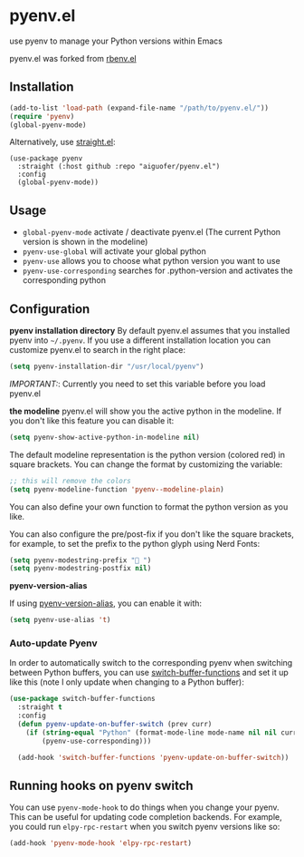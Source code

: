pyenv.el
========

use pyenv to manage your Python versions within Emacs

pyenv.el was forked from [rbenv.el](https://github.com/senny/rbenv.el)

Installation
------------

```lisp
(add-to-list 'load-path (expand-file-name "/path/to/pyenv.el/"))
(require 'pyenv)
(global-pyenv-mode)
```

Alternatively, use [straight.el](https://github.com/raxod502/straight.el):

```listp
(use-package pyenv
  :straight (:host github :repo "aiguofer/pyenv.el")
  :config
  (global-pyenv-mode))
```

Usage
-----

* `global-pyenv-mode` activate / deactivate pyenv.el (The current Python version is shown in the modeline)
* `pyenv-use-global` will activate your global python
* `pyenv-use` allows you to choose what python version you want to use
* `pyenv-use-corresponding` searches for .python-version and activates
  the corresponding python

Configuration
-------------

**pyenv installation directory**
By default pyenv.el assumes that you installed pyenv into
`~/.pyenv`. If you use a different installation location you can
customize pyenv.el to search in the right place:

```lisp
(setq pyenv-installation-dir "/usr/local/pyenv")
```

*IMPORTANT:*: Currently you need to set this variable before you load pyenv.el

**the modeline**
pyenv.el will show you the active python in the modeline. If you don't
like this feature you can disable it:

```lisp
(setq pyenv-show-active-python-in-modeline nil)
```

The default modeline representation is the python version (colored red) in square
brackets. You can change the format by customizing the variable:

```lisp
;; this will remove the colors
(setq pyenv-modeline-function 'pyenv--modeline-plain)
```

You can also define your own function to format the python version as you like.

You can also configure the pre/post-fix if you don't like the square brackets, for example, to set the prefix
to the python glyph using Nerd Fonts:

```lisp
(setq pyenv-modestring-prefix " ")
(setq pyenv-modestring-postfix nil)
```

**pyenv-version-alias**

If using [pyenv-version-alias](https://github.com/aiguofer/pyenv-version-alias), you can enable it with:

```lisp
(setq pyenv-use-alias 't)
```

### Auto-update Pyenv

In order to automatically switch to the corresponding pyenv when switching between Python buffers, you can use [switch-buffer-functions](https://github.com/10sr/switch-buffer-functions-el) and set it up like this (note I only update when changing to a Python buffer):

```lisp
(use-package switch-buffer-functions
  :straight t
  :config
  (defun pyenv-update-on-buffer-switch (prev curr)
    (if (string-equal "Python" (format-mode-line mode-name nil nil curr))
        (pyenv-use-corresponding)))

  (add-hook 'switch-buffer-functions 'pyenv-update-on-buffer-switch))
```

## Running hooks on pyenv switch

You can use `pyenv-mode-hook` to do things when you change your pyenv. This can be useful for updating code completion backends. For example, you could run `elpy-rpc-restart` when you switch pyenv versions like so:

```lisp
(add-hook 'pyenv-mode-hook 'elpy-rpc-restart)
```
